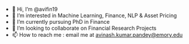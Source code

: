 - 👋 Hi, I’m @avifin19
- 👀 I’m interested in Machine Learning, Finance, NLP & Asset Pricing
- 🌱 I’m currently pursuing PhD in Finance
- 💞️ I’m looking to collaborate on Financial Research Projects
- 📫 How to reach me : email me at avinash.kumar.pandey@emory.edu

<!---
avifin19/avifin19 is a ✨ special ✨ repository because its `README.md` (this file) appears on your GitHub profile.
You can click the Preview link to take a look at your changes.
--->
